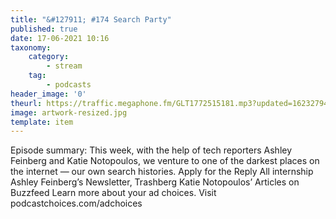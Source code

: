 ```yaml
---
title: "&#127911; #174 Search Party"
published: true
date: 17-06-2021 10:16
taxonomy:
    category:
        - stream
    tag:
        - podcasts
header_image: '0'
theurl: https://traffic.megaphone.fm/GLT1772515181.mp3?updated=1623279443
image: artwork-resized.jpg
template: item
--- 
```

Episode summary: This week, with the help of tech reporters Ashley Feinberg and Katie Notopoulos, we venture to one of the darkest places on the internet — our own search histories. Apply for the Reply All internship Ashley Feinberg’s Newsletter, Trashberg Katie Notopoulos’ Articles on Buzzfeed Learn more about your ad choices. Visit podcastchoices.com/adchoices
